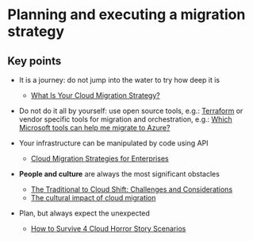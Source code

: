 # Planning and executing a migration strategy

## Key points

* It is a journey: do not jump into the water to try how deep it is 
  * [What Is Your Cloud Migration Strategy?](https://www.cloudstrategymag.com/articles/86667-what-is-your-cloud-migration-strategy)


* Do not do it all by yourself: use open source tools, e.g.: [Terraform](https://www.terraform.io/) or vendor specific tools for migration and orchestration, e.g.: [Which Microsoft tools can help me migrate to Azure?](http://searchcloudcomputing.techtarget.com/answer/Which-Microsoft-tools-can-help-me-migrate-to-Azure)

* Your infrastructure can be manipulated by code using API 
  * [Cloud Migration Strategies for Enterprises](https://dzone.com/articles/cloud-migration-strategies-for-enterprises)


* **People and culture** are always the most significant obstacles
  * [The Traditional to Cloud Shift: Challenges and Considerations](https://www.capgemini.com/2017/07/the-traditional-to-cloud-shift-challenges-and-considerations/) 
  * [The cultural impact of cloud migration](https://www.ricoh-usa.com/en/insights/library/articles/the-cultural-impact-of-cloud-migration)
  

* Plan, but always expect the unexpected
  * [How to Survive 4 Cloud Horror Story Scenarios](https://www.cio.com/article/2460967/cloud-computing/how-to-survive-4-cloud-horror-stories.html)